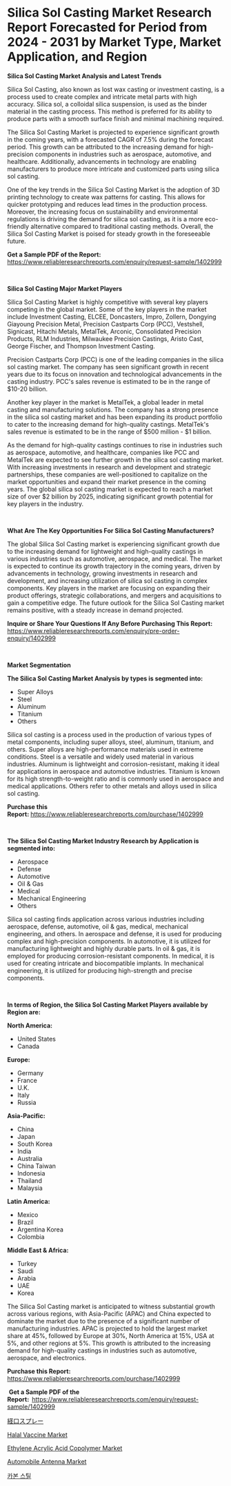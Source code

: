<p><h1>Silica Sol Casting Market Research Report Forecasted for Period from 2024 -  2031 by Market Type, Market Application, and Region</h1></p><p><strong>Silica Sol Casting Market Analysis and Latest Trends</strong></p>
<p><p>Silica Sol Casting, also known as lost wax casting or investment casting, is a process used to create complex and intricate metal parts with high accuracy. Silica sol, a colloidal silica suspension, is used as the binder material in the casting process. This method is preferred for its ability to produce parts with a smooth surface finish and minimal machining required.</p><p>The Silica Sol Casting Market is projected to experience significant growth in the coming years, with a forecasted CAGR of 7.5% during the forecast period. This growth can be attributed to the increasing demand for high-precision components in industries such as aerospace, automotive, and healthcare. Additionally, advancements in technology are enabling manufacturers to produce more intricate and customized parts using silica sol casting.</p><p>One of the key trends in the Silica Sol Casting Market is the adoption of 3D printing technology to create wax patterns for casting. This allows for quicker prototyping and reduces lead times in the production process. Moreover, the increasing focus on sustainability and environmental regulations is driving the demand for silica sol casting, as it is a more eco-friendly alternative compared to traditional casting methods. Overall, the Silica Sol Casting Market is poised for steady growth in the foreseeable future.</p></p>
<p><strong>Get a Sample PDF of the Report:&nbsp;</strong> <a href="https://www.reliableresearchreports.com/enquiry/request-sample/1402999">https://www.reliableresearchreports.com/enquiry/request-sample/1402999</a></p>
<p>&nbsp;</p>
<p><strong>Silica Sol Casting Major Market Players</strong></p>
<p><p>Silica Sol Casting Market is highly competitive with several key players competing in the global market. Some of the key players in the market include Investment Casting, ELCEE, Doncasters, Impro, Zollern, Dongying Giayoung Precision Metal, Precision Castparts Corp (PCC), Vestshell, Signicast, Hitachi Metals, MetalTek, Arconic, Consolidated Precision Products, RLM Industries, Milwaukee Precision Castings, Aristo Cast, George Fischer, and Thompson Investment Casting.</p><p>Precision Castparts Corp (PCC) is one of the leading companies in the silica sol casting market. The company has seen significant growth in recent years due to its focus on innovation and technological advancements in the casting industry. PCC's sales revenue is estimated to be in the range of $10-20 billion.</p><p>Another key player in the market is MetalTek, a global leader in metal casting and manufacturing solutions. The company has a strong presence in the silica sol casting market and has been expanding its product portfolio to cater to the increasing demand for high-quality castings. MetalTek's sales revenue is estimated to be in the range of $500 million - $1 billion.</p><p>As the demand for high-quality castings continues to rise in industries such as aerospace, automotive, and healthcare, companies like PCC and MetalTek are expected to see further growth in the silica sol casting market. With increasing investments in research and development and strategic partnerships, these companies are well-positioned to capitalize on the market opportunities and expand their market presence in the coming years. The global silica sol casting market is expected to reach a market size of over $2 billion by 2025, indicating significant growth potential for key players in the industry.</p></p>
<p>&nbsp;</p>
<p><strong>What Are The Key Opportunities For Silica Sol Casting Manufacturers?</strong></p>
<p><p>The global Silica Sol Casting market is experiencing significant growth due to the increasing demand for lightweight and high-quality castings in various industries such as automotive, aerospace, and medical. The market is expected to continue its growth trajectory in the coming years, driven by advancements in technology, growing investments in research and development, and increasing utilization of silica sol casting in complex components. Key players in the market are focusing on expanding their product offerings, strategic collaborations, and mergers and acquisitions to gain a competitive edge. The future outlook for the Silica Sol Casting market remains positive, with a steady increase in demand projected.</p></p>
<p><strong>Inquire or Share Your Questions If Any Before Purchasing This Report:</strong> <a href="https://www.reliableresearchreports.com/enquiry/pre-order-enquiry/1402999">https://www.reliableresearchreports.com/enquiry/pre-order-enquiry/1402999</a></p>
<p>&nbsp;</p>
<p><strong>Market Segmentation</strong></p>
<p><strong>The Silica Sol Casting Market Analysis by types is segmented into:</strong></p>
<p><ul><li>Super Alloys</li><li>Steel</li><li>Aluminum</li><li>Titanium</li><li>Others</li></ul></p>
<p><p>Silica sol casting is a process used in the production of various types of metal components, including super alloys, steel, aluminum, titanium, and others. Super alloys are high-performance materials used in extreme conditions. Steel is a versatile and widely used material in various industries. Aluminum is lightweight and corrosion-resistant, making it ideal for applications in aerospace and automotive industries. Titanium is known for its high strength-to-weight ratio and is commonly used in aerospace and medical applications. Others refer to other metals and alloys used in silica sol casting.</p></p>
<p><strong>Purchase this Report:&nbsp;</strong><a href="https://www.reliableresearchreports.com/purchase/1402999">https://www.reliableresearchreports.com/purchase/1402999</a></p>
<p>&nbsp;</p>
<p><strong>The Silica Sol Casting Market Industry Research by Application is segmented into:</strong></p>
<p><ul><li>Aerospace</li><li>Defense</li><li>Automotive</li><li>Oil & Gas</li><li>Medical</li><li>Mechanical Engineering</li><li>Others</li></ul></p>
<p><p>Silica sol casting finds application across various industries including aerospace, defense, automotive, oil & gas, medical, mechanical engineering, and others. In aerospace and defense, it is used for producing complex and high-precision components. In automotive, it is utilized for manufacturing lightweight and highly durable parts. In oil & gas, it is employed for producing corrosion-resistant components. In medical, it is used for creating intricate and biocompatible implants. In mechanical engineering, it is utilized for producing high-strength and precise components.</p></p>
<p>&nbsp;</p>
<p><strong>In terms of Region, the Silica Sol Casting Market Players available by Region are:</strong></p>
<p>
    <p> <strong> North America: </strong>
        <ul>
            <li>United States</li>
            <li>Canada</li>
        </ul>
        </p> 
    <p> <strong> Europe: </strong>
        <ul>
            <li>Germany</li>
            <li>France</li>
            <li>U.K.</li>
            <li>Italy</li>
            <li>Russia</li>
        </ul>
        </p> 
    <p> <strong> Asia-Pacific: </strong>
        <ul>
            <li>China</li>
            <li>Japan</li>
            <li>South Korea</li>
            <li>India</li>
            <li>Australia</li>
            <li>China Taiwan</li>
            <li>Indonesia</li>
            <li>Thailand</li>
            <li>Malaysia</li>
        </ul>
        </p> 
    <p> <strong> Latin America: </strong>
        <ul>
            <li>Mexico</li>
            <li>Brazil</li>
            <li>Argentina Korea</li>
            <li>Colombia</li>
        </ul>
        </p> 
    <p> <strong> Middle East & Africa: </strong>
        <ul>
            <li>Turkey</li>
            <li>Saudi</li>
            <li>Arabia</li>
            <li>UAE</li>
            <li>Korea</li>
        </ul>
    </p>
    </p>
<p><p>The Silica Sol Casting market is anticipated to witness substantial growth across various regions, with Asia-Pacific (APAC) and China expected to dominate the market due to the presence of a significant number of manufacturing industries. APAC is projected to hold the largest market share at 45%, followed by Europe at 30%, North America at 15%, USA at 5%, and other regions at 5%. This growth is attributed to the increasing demand for high-quality castings in industries such as automotive, aerospace, and electronics.</p></p>
<p><strong>Purchase this Report: </strong><a href="https://www.reliableresearchreports.com/purchase/1402999">https://www.reliableresearchreports.com/purchase/1402999</a></p>
<p>&nbsp;<strong>Get a Sample PDF of the Report:&nbsp;&nbsp;</strong><a href="https://www.reliableresearchreports.com/enquiry/request-sample/1402999">https://www.reliableresearchreports.com/enquiry/request-sample/1402999</a></p>
<p><strong></strong></p>
<p><p><a href="https://medium.com/@one-cool-chick/%E5%8F%A3%E8%85%94%E3%82%B9%E3%83%97%E3%83%AC%E3%83%BC%E5%B8%82%E5%A0%B4%E3%81%AE%E3%82%B7%E3%82%A7%E3%82%A2%E6%8E%A8%E7%A7%BB%E3%81%A8%E5%B8%82%E5%A0%B4%E6%88%90%E9%95%B7%E3%83%88%E3%83%AC%E3%83%B3%E3%83%892024%E5%B9%B4%E3%81%8B%E3%82%892031%E5%B9%B4%E3%81%BE%E3%81%A7-73a52802411a">経口スプレー</a></p><p><a href="https://github.com/Chiragrp22/Market-Research-Report-List-3/blob/main/halal-vaccine-market.md">Halal Vaccine Market</a></p><p><a href="https://view.publitas.com/reportprime-1/global-ethylene-acrylic-acid-copolymer-market-size-and-market-trends-insights-and-projections-from-2024-to-2031/">Ethylene Acrylic Acid Copolymer Market</a></p><p><a href="https://view.publitas.com/reportprime-1/automobile-antenna-market-research-report-provides-critical-insights-that-can-help-shape-business-development-and-investment-strategies/">Automobile Antenna Market</a></p><p><a href="https://medium.com/@el_crea/%ED%83%84%EC%86%8C%EA%B0%95-%EC%8B%9C%EC%9E%A5-%EC%A2%85%EB%A5%98-%EC%9D%91%EC%9A%A9-%EB%B0%8F-%EC%A7%80%EB%A6%AC%EC%97%90-%EB%8C%80%ED%95%9C-%ED%8F%AC%EA%B4%84%EC%A0%81-%ED%8F%89%EA%B0%80-7ee043ac5118">카본 스틸</a></p></p>